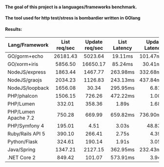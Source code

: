 #### The goal of this project is a languages/frameworks benchmark.

#### The tool used for http test/stress is bombardier written in GOlang

#### Results:

| Lang/Framework       | List req/sec  | Update req/sec | List Latency | Update Latency |
| -------------------- |:-------------:|:--------------:|:------------:| --------------:|
| GO/gorm+echo         | 26181.43 |5023.64|19.11ms|101.47ms|
| GO/xorm+iris         | 5856.50|16650.17|85.24ms|30.41ms| 
| NodeJS/express       | 1863.44 |1467.77| 263.98ms |332.68ms| 
| NodeJS/graojs        | 2034.23 |1126.83|243.13ms|437.84ms| 
| NodeJS/loopback      |1656.08|30.34|295.95ms|6.81s| 
| PHP/phalcon          |1506.15|726.26|472.22ms|1.00s| 
| PHP/Lumen            | 332.01 |358.36| 1.89s |1.68s| 
| PHP/Lumen Apache 7.2 | 750.28 |669.99| 659.82ms |736.90ms| 
| PHP/Symfony 4        | 195.01|4.51| 3.03s |48.83s| 
| Ruby/Rails API 5     |390.10|266.41|2.75s|4.39s| 
| Python/Flask         | 324.61 |190.14|1.91s|3.05s| 
| Java/Spring          |1347.21|2127.15|362.95ms|232.43ms| 
| .NET Core 2          |849.42|101.07|573.91ms|3.94s| 

